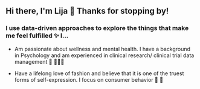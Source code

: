 ## Hi there, I'm Lija 👋 Thanks for stopping by! 

### I use data-driven approaches to explore the things that make me feel fulfilled ✨ I...

- Am passionate about wellness and mental health. I have a background in Psychology and am experienced in clinical research/ clinical trial data management 🍃 🧘🏻‍♀️ 

- Have a lifelong love of fashion and believe that it is one of the truest forms of self-expression. I focus on consumer behavior 👡 👗



<!--
**lijahoffman/lijahoffman** is a ✨ _special_ ✨ repository because its `README.md` (this file) appears on your GitHub profile.

Here are some ideas to get you started:

- 🔭 I’m currently working on ...
- 🌱 I’m currently learning ...
- 👯 I’m looking to collaborate on ...
- 🤔 I’m looking for help with ...
- 💬 Ask me about ...
- 📫 How to reach me: ...
- 😄 Pronouns: ...
- ⚡ Fun fact: ...
-->
